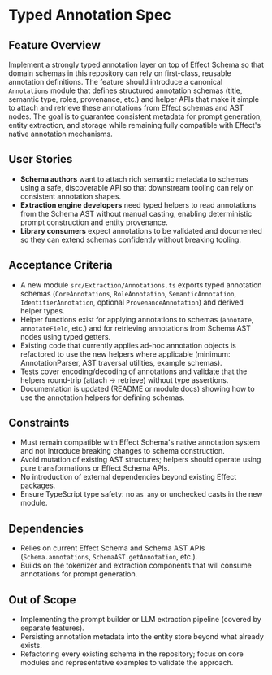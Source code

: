 # Typed Annotation Spec

## Feature Overview
Implement a strongly typed annotation layer on top of Effect Schema so that domain schemas in this repository can rely on first-class, reusable annotation definitions. The feature should introduce a canonical `Annotations` module that defines structured annotation schemas (title, semantic type, roles, provenance, etc.) and helper APIs that make it simple to attach and retrieve these annotations from Effect schemas and AST nodes. The goal is to guarantee consistent metadata for prompt generation, entity extraction, and storage while remaining fully compatible with Effect's native annotation mechanisms.

## User Stories
- **Schema authors** want to attach rich semantic metadata to schemas using a safe, discoverable API so that downstream tooling can rely on consistent annotation shapes.
- **Extraction engine developers** need typed helpers to read annotations from the Schema AST without manual casting, enabling deterministic prompt construction and entity provenance.
- **Library consumers** expect annotations to be validated and documented so they can extend schemas confidently without breaking tooling.

## Acceptance Criteria
- A new module `src/Extraction/Annotations.ts` exports typed annotation schemas (`CoreAnnotations`, `RoleAnnotation`, `SemanticAnnotation`, `IdentifierAnnotation`, optional `ProvenanceAnnotation`) and derived helper types.
- Helper functions exist for applying annotations to schemas (`annotate`, `annotateField`, etc.) and for retrieving annotations from Schema AST nodes using typed getters.
- Existing code that currently applies ad-hoc annotation objects is refactored to use the new helpers where applicable (minimum: AnnotationParser, AST traversal utilities, example schemas).
- Tests cover encoding/decoding of annotations and validate that the helpers round-trip (attach -> retrieve) without type assertions.
- Documentation is updated (README or module docs) showing how to use the annotation helpers for defining schemas.

## Constraints
- Must remain compatible with Effect Schema's native annotation system and not introduce breaking changes to schema construction.
- Avoid mutation of existing AST structures; helpers should operate using pure transformations or Effect Schema APIs.
- No introduction of external dependencies beyond existing Effect packages.
- Ensure TypeScript type safety: no `as any` or unchecked casts in the new module.

## Dependencies
- Relies on current Effect Schema and Schema AST APIs (`Schema.annotations`, `SchemaAST.getAnnotation`, etc.).
- Builds on the tokenizer and extraction components that will consume annotations for prompt generation.

## Out of Scope
- Implementing the prompt builder or LLM extraction pipeline (covered by separate features).
- Persisting annotation metadata into the entity store beyond what already exists.
- Refactoring every existing schema in the repository; focus on core modules and representative examples to validate the approach.
